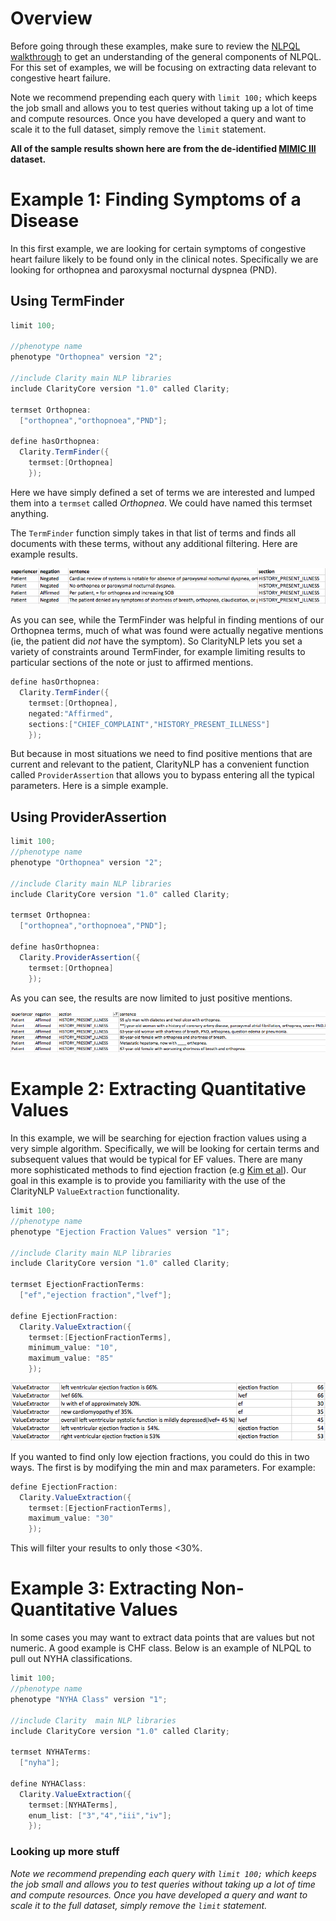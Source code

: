 
# Overview
Before going through these examples, make sure to review the [NLPQL walkthrough](../intro/overview.html "simple walkthrough") to get an understanding of the general components of NLPQL.  For this set of examples, we will be focusing on extracting data relevant to congestive heart failure.

Note we recommend prepending each query with `limit 100;` which keeps the job small and allows you to test queries without taking up a lot of time and compute resources. Once you have developed a query and want to scale it to the full dataset, simply remove the `limit` statement.

**All of the sample results shown here are from the de-identified [MIMIC III](https://mimic.physionet.org/) dataset.**

# Example 1: Finding Symptoms of a Disease
In this first example, we are looking for certain symptoms of congestive heart failure likely to be found only in the clinical notes.  Specifically we are looking for orthopnea and paroxysmal nocturnal dyspnea (PND).

## Using TermFinder
```java
limit 100;

//phenotype name
phenotype "Orthopnea" version "2";

//include Clarity main NLP libraries
include ClarityCore version "1.0" called Clarity;

termset Orthopnea:
  ["orthopnea","orthopnoea","PND"];

define hasOrthopnea:
  Clarity.TermFinder({
    termset:[Orthopnea]
    });
```
Here we have simply defined a set of terms we are interested and lumped them into a `termset` called *Orthopnea*.  We could have named this termset anything.

The `TermFinder` function simply takes in that list of terms and finds all documents with these terms, without any additional filtering.  Here are example results.

![Orthopnea Sample Results](../../images/2018/07/orthopnea-sample-results.png)

As you can see, while the TermFinder was helpful in finding mentions of our Orthopnea terms, much of what was found were actually negative mentions (ie, the patient did _not_ have the symptom).  So ClarityNLP lets you set a variety of constraints around TermFinder, for example limiting results to particular sections of the note or just to affirmed mentions.


```java
define hasOrthopnea:
  Clarity.TermFinder({
    termset:[Orthopnea],
    negated:"Affirmed",
    sections:["CHIEF_COMPLAINT","HISTORY_PRESENT_ILLNESS"]
    });
```
But because in most situations we need to find positive mentions that are current and relevant to the patient, ClarityNLP has a convenient function called `ProviderAssertion` that allows you to bypass entering all the typical parameters.  Here is a simple example.  

## Using ProviderAssertion

```java
limit 100;
//phenotype name
phenotype "Orthopnea" version "2";

//include Clarity main NLP libraries
include ClarityCore version "1.0" called Clarity;

termset Orthopnea:
  ["orthopnea","orthopnoea","PND"];

define hasOrthopnea:
  Clarity.ProviderAssertion({
    termset:[Orthopnea]
    });
```

As you can see, the results are now limited to just positive mentions.

![Example 1.1 Results](../../images/2018/07/example-1-1-results.png)

# Example 2: Extracting Quantitative Values
In this example, we will be searching for ejection fraction values using a very simple algorithm.  Specifically, we will be looking for certain terms and subsequent values that would be typical for EF values.  There are many more sophisticated methods to find ejection fraction (e.g [Kim et al](https://www.ncbi.nlm.nih.gov/pubmed/28163196)).  Our goal in this example is to provide you familiarity with the use of the ClarityNLP `ValueExtraction` functionality.

```java
limit 100;
//phenotype name
phenotype "Ejection Fraction Values" version "1";

//include Clarity main NLP libraries
include ClarityCore version "1.0" called Clarity;

termset EjectionFractionTerms:
  ["ef","ejection fraction","lvef"];

define EjectionFraction:
  Clarity.ValueExtraction({
    termset:[EjectionFractionTerms],
    minimum_value: "10",
    maximum_value: "85"
    });
```
![Example 2.1 Results](../../images/2018/07/example-2-1-results.png)

If you wanted to find only low ejection fractions, you could do this in two ways.  The first is by modifying the min and max parameters.  For example:

```java
define EjectionFraction:
  Clarity.ValueExtraction({
    termset:[EjectionFractionTerms],
    maximum_value: "30"
    });
```
This will filter your results to only those <30%.

# Example 3: Extracting Non-Quantitative Values
In some cases you may want to extract data points that are values but not numeric.  A good example is CHF class.  Below is an example of NLPQL to pull out NYHA classifications.

```java
limit 100;
//phenotype name
phenotype "NYHA Class" version "1";

//include Clarity  main NLP libraries
include ClarityCore version "1.0" called Clarity;

termset NYHATerms:
  ["nyha"];

define NYHAClass:
  Clarity.ValueExtraction({
    termset:[NYHATerms],
    enum_list: ["3","4","iii","iv"];
    });
```

### Looking up more stuff



_Note we recommend prepending each query with `limit 100;` which keeps the job small and allows you to test queries without taking up a lot of time and compute resources. Once you have developed a query and want to scale it to the full dataset, simply remove the `limit` statement._
